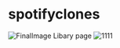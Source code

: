 # spotifyclones
![FinalImage](https://github.com/Wadgaonkarprathameshdeepak/spotifyclones/assets/95523666/210c0904-b27a-4687-afe5-fb828ae4b737)
Libary page
![1111](https://github.com/Wadgaonkarprathameshdeepak/spotifyclones/assets/95523666/34f6e036-71a5-4b31-9953-8ba8bc009432)
